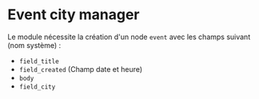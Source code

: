 # Event city manager

Le module nécessite la création d'un node `event` avec les champs suivant (nom système) :

- `field_title`
- `field_created` (Champ date et heure)
- `body`
- `field_city`
